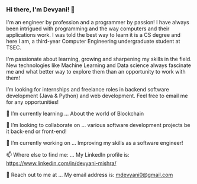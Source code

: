 ### Hi there, I'm Devyani! 👋

I'm an engineer by profession and a programmer by passion!
I have always been intrigued with programming and the way computers and their applications work. I was told the best way to learn it is a CS degree and here I am, a third-year Computer Engineering undergraduate student at TSEC.

I'm passionate about learning, growing and sharpening my skills in the field. New technologies like Machine Learning and Data science always fascinate me and what better way to explore them than an opportunity to work with them!

I’m looking for internships and freelance roles in backend software development (Java & Python) and web development. 
Feel free to email me for any opportunities!

🌱 I’m currently learning ... About the world of Blockchain

👯 I’m looking to collaborate on ... various software development projects be it back-end or front-end!

🔭 I’m currently working on ... Improving my skills as a software engineer!

📫 Where else to find me: ... My LinkedIn profile is: https://www.linkedin.com/in/devyani-mishra/
                      
💬 Reach out to me at ... My email address is: mdevyani0@gmail.com 


<!--
Here are some ideas to get you started:

- 
- 
- 🤔 I’m looking for help with ...
- 💬 Ask me about ...
- 
- 😄 Pronouns: ...
- ⚡ Fun fact: ...
-->
